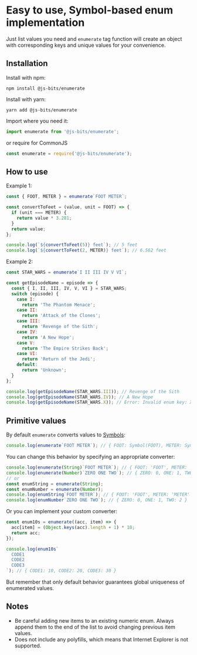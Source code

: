 # Easy to use, Symbol-based enum implementation

Just list values you need and `enumerate` tag function will create an object with corresponding keys and unique values for your convenience.

## Installation

Install with npm:

```
npm install @js-bits/enumerate
```

Install with yarn:

```
yarn add @js-bits/enumerate
```

Import where you need it:

```javascript
import enumerate from '@js-bits/enumerate';
```

or require for CommonJS

```javascript
const enumerate = require('@js-bits/enumerate');
```

## How to use

Example 1:

```javascript
const { FOOT, METER } = enumerate`FOOT METER`;

const convertToFeet = (value, unit = FOOT) => {
  if (unit === METER) {
    return value * 3.281;
  }
  return value;
};

console.log(`${convertToFeet(5)} feet`); // 5 feet
console.log(`${convertToFeet(2, METER)} feet`); // 6.562 feet
```

Example 2:

```javascript
const STAR_WARS = enumerate`I II III IV V VI`;

const getEpisodeName = episode => {
  const { I, II, III, IV, V, VI } = STAR_WARS;
  switch (episode) {
    case I:
      return 'The Phantom Menace';
    case II:
      return 'Attack of the Clones';
    case III:
      return 'Revenge of the Sith';
    case IV:
      return 'A New Hope';
    case V:
      return 'The Empire Strikes Back';
    case VI:
      return 'Return of the Jedi';
    default:
      return 'Unknown';
  }
};

console.log(getEpisodeName(STAR_WARS.III)); // Revenge of the Sith
console.log(getEpisodeName(STAR_WARS.IV)); // A New Hope
console.log(getEpisodeName(STAR_WARS.X)); // Error: Invalid enum key: X
```

## Primitive values

By default `enumerate` converts values to [Symbols](https://developer.mozilla.org/en-US/docs/Web/JavaScript/Reference/Global_Objects/Symbol):

```javascript
console.log(enumerate`FOOT METER`); // { FOOT: Symbol(FOOT), METER: Symbol(METER) }
```

You can change this behavior by specifying an appropriate converter:

```javascript
console.log(enumerate(String)`FOOT METER`); // { FOOT: 'FOOT', METER: 'METER' }
console.log(enumerate(Number)`ZERO ONE TWO`); // { ZERO: 0, ONE: 1, TWO: 2 }
// or
const enumString = enumerate(String);
const enumNumber = enumerate(Number);
console.log(enumString`FOOT METER`); // { FOOT: 'FOOT', METER: 'METER' }
console.log(enumNumber`ZERO ONE TWO`); // { ZERO: 0, ONE: 1, TWO: 2 }
```

Or you can implement your custom converter:

```javascript
const enum10s = enumerate((acc, item) => {
  acc[item] = (Object.keys(acc).length + 1) * 10;
  return acc;
});

console.log(enum10s`
  CODE1
  CODE2
  CODE3
`); // { CODE1: 10, CODE2: 20, CODE3: 30 }
```

But remember that only default behavior guarantees global uniqueness of enumerated values.

## Notes

- Be careful adding new items to an existing numeric enum. Always append them to the end of the list to avoid changing previous item values.
- Does not include any polyfills, which means that Internet Explorer is not supported.
